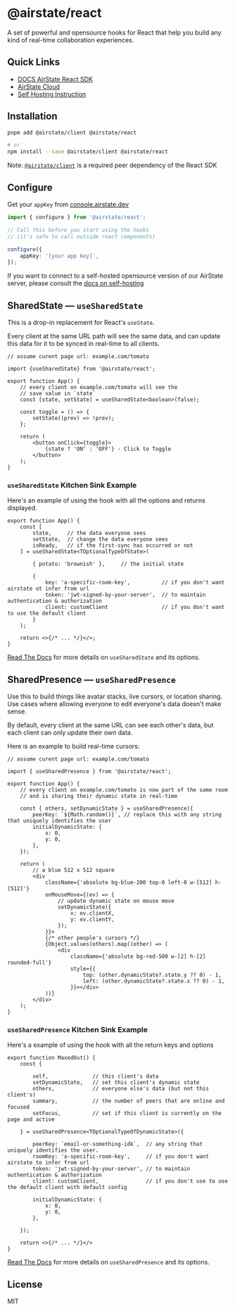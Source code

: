 # @airstate/react

A set of powerful and opensource hooks for React that help you build any kind 
of real-time collaboration experiences.

## Quick Links

- [DOCS AirState React SDK](https://airstate.dev/docs/latest/client/react/intro)
- [AirState Cloud](https://console.airstate.dev/)
- [Self Hosting Instruction](https://airstate.dev/docs/latest/self-hosting)

## Installation

```bash
pnpm add @airstate/client @airstate/react

# or
npm install --save @airstate/client @airstate/react
```

Note: [`@airstate/client`](https://airstate.dev/docs/latest/client/javascript/intro) is a required peer dependency of the 
React SDK

## Configure

Get your `appKey` from [console.airstate.dev](https://console.airstate.dev)

```ts
import { configure } from '@airstate/react';

// Call this before you start using the hooks
// (it's safe to call outside react components)

configure({
    appKey: '[your app key]',
});
```

If you want to connect to a self-hosted opensource version of our AirState server,
please consult the [docs on self-hosting](https://airstate.dev/docs/latest/self-host/connect)

## SharedState — `useSharedState`

This is a drop-in replacement for React's `useState`.

Every client at the same URL path will see the
same data, and can update this data for it to be synced in
real-time to all clients.

```tsx
// assume curent page url: example.com/tomato

import {useSharedState} from '@airstate/react';

export function App() {
    // every client on example.com/tomato will see the
    // save value in `state`
    const [state, setState] = useSharedState<boolean>(false);

    const toggle = () => {
        setState((prev) => !prev);
    };

    return (
        <button onClick={toggle}>
            {state ? 'ON' : 'OFF'} - Click to Toggle
        </button>
    );
}
```

### `useSharedState` Kitchen Sink Example

Here's an example of using the hook with all the options and returns
displayed.

```tsx
export function App() {
    const [
        state,     // the data everyone sees
        setState,  // change the data everyone sees
        isReady,   // if the first-sync has occurred or not
    ] = useSharedState<TOptionalTypeOfState>(

        { potato: 'brownish' },     // the initial state
        
        {
            key: 'a-specific-room-key',          // if you don't want airstate ot infer from url
            token: 'jwt-signed-by-your-server',  // to maintain authentication & authorization
            client: customClient                 // if you don't want to use the default client
        }
    );

    return <>{/* ... */}</>;
}
```

[Read The Docs](https://airstate.dev/docs/latest/client/react/shared-state/usage) for more details on `useSharedState` 
and its options.

## SharedPresence — `useSharedPresence`

Use this to build things like avatar stacks, live cursors,
or location sharing. Use cases where allowing everyone to edit everyone's
data doesn't make sense.

By default, every client at the same URL can see each other's data,
but each client can only update their own data.

Here is an example to build real-time cursors:


```tsx
// assume curent page url: example.com/tomato

import { useSharedPresence } from '@airstate/react';

export function App() {
    // every client on example.com/tomato is now part of the same room
    // and is sharing their dynamic state in real-time
    
    const { others, setDynamicState } = useSharedPresence({
        peerKey: `${Math.random()}`, // replace this with any string that uniquely identifies the user
        initialDynamicState: {
            x: 0,
            y: 0,
        },
    });

    return (
        // a blue 512 x 512 square
        <div
            className={'absolute bg-blue-200 top-0 left-0 w-[512] h-[512]'}
            onMouseMove={(ev) => {
                // update dynamic state on mouse move
                setDynamicState({
                    x: ev.clientX,
                    y: ev.clientY,
                });
            }}>
            {/* other people's cursors */}
            {Object.values(others).map((other) => (
                <div
                    className={'absolute bg-red-500 w-[2] h-[2] rounded-full'}
                    style={{
                        top: (other.dynamicState?.state.y ?? 0) - 1,
                        left: (other.dynamicState?.state.x ?? 0) - 1,
                    }}></div>
            ))}
        </div>
    );
}
```

### `useSharedPresence` Kitchen Sink Example
Here's a example of using the hook with all the return keys and options

```tsx
export function MaxedOut() {
    const {
        
        self,              // this client's data
        setDynamicState,   // set this client's dynamic state
        others,            // everyone else's data (but not this client's)
        summary,           // the number of peers that are online and focused
        setFocus,          // set if this client is currently on the page and active
    
    } = useSharedPresence<TOptionalTypeOfDynamicState>({
        
        peerKey: `email-or-something-idk`,  // any string that uniquely identifies the user.
        roomKey: 'a-specific-room-key',     // if you don't want airstate to infer from url
        token: 'jwt-signed-by-your-server', // to maintain authentication & authorization
        client: customClient,               // if you don't use to use the default client with default config
       
        initialDynamicState: {
            x: 0,
            y: 0,
        },
        
    });

    return <>{/* ... */}</>
}
```

[Read The Docs](https://airstate.dev/docs/latest/client/react/shared-presence/usage) for more details on `useSharedPresence`
and its options.

## License

MIT
